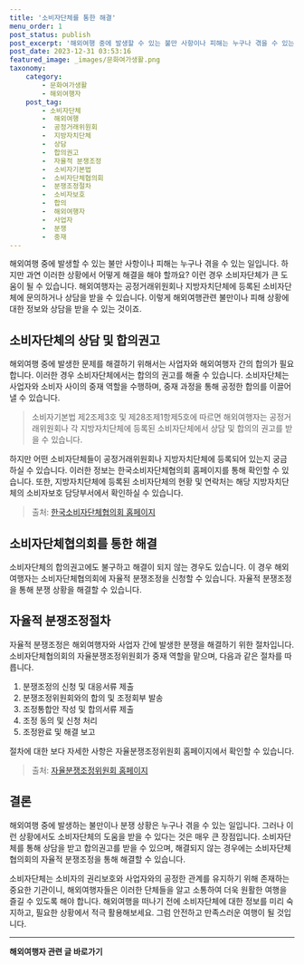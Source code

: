 ```yaml
---
title: '소비자단체를 통한 해결'
menu_order: 1
post_status: publish
post_excerpt: '해외여행 중에 발생할 수 있는 불만 사항이나 피해는 누구나 겪을 수 있는 일입니다. 하지만 과연 이러한 상황에서 어떻게 해결을 해야 할까요  이런 경우 소비자단체가 큰 도움이 될 수 있습니다. 해외여행자는 공정거래위원회나 지방자치단체에 등록된 소비자단체에 문의하거나 상담을 받을 수 있습니다. 이렇게 해외여행관련 불만이나 피해 상황에 대한 정보와 상담을 받을 수 있는 것이죠.'
post_date: 2023-12-31 03:53:16
featured_image: _images/문화여가생활.png
taxonomy:
    category:
        - 문화여가생활
        - 해외여행자
    post_tag:
        - 소비자단체
        -  해외여행
        -  공정거래위원회
        -  지방자치단체
        -  상담
        -  합의권고
        -  자율적 분쟁조정
        -  소비자기본법
        -  소비자단체협의회
        -  분쟁조정절차
        -  소비자보호
        -  합의
        -  해외여행자
        -  사업자
        -  분쟁
        -  중재
---
```


해외여행 중에 발생할 수 있는 불만 사항이나 피해는 누구나 겪을 수 있는 일입니다. 하지만 과연 이러한 상황에서 어떻게 해결을 해야 할까요? 이런 경우 소비자단체가 큰 도움이 될 수 있습니다. 해외여행자는 공정거래위원회나 지방자치단체에 등록된 소비자단체에 문의하거나 상담을 받을 수 있습니다. 이렇게 해외여행관련 불만이나 피해 상황에 대한 정보와 상담을 받을 수 있는 것이죠.

## 소비자단체의 상담 및 합의권고
해외여행 중에 발생한 문제를 해결하기 위해서는 사업자와 해외여행자 간의 합의가 필요합니다. 이러한 경우 소비자단체에서는 합의의 권고를 해줄 수 있습니다. 소비자단체는 사업자와 소비자 사이의 중재 역할을 수행하며, 중재 과정을 통해 공정한 합의를 이끌어낼 수 있습니다.

> 소비자기본법 제2조제3호 및 제28조제1항제5호에 따르면 해외여행자는 공정거래위원회나 각 지방자치단체에 등록된 소비자단체에서 상담 및 합의의 권고를 받을 수 있습니다.

하지만 어떤 소비자단체들이 공정거래위원회나 지방자치단체에 등록되어 있는지 궁금하실 수 있습니다. 이러한 정보는 한국소비자단체협의회 홈페이지를 통해 확인할 수 있습니다. 또한, 지방자치단체에 등록된 소비자단체의 현황 및 연락처는 해당 지방자치단체의 소비자보호 담당부서에서 확인하실 수 있습니다.

> 출처: [한국소비자단체협의회 홈페이지](링크)

## 소비자단체협의회를 통한 해결
소비자단체의 합의권고에도 불구하고 해결이 되지 않는 경우도 있습니다. 이 경우 해외여행자는 소비자단체협의회에 자율적 분쟁조정을 신청할 수 있습니다. 자율적 분쟁조정을 통해 분쟁 상황을 해결할 수 있습니다.

## 자율적 분쟁조정절차
자율적 분쟁조정은 해외여행자와 사업자 간에 발생한 분쟁을 해결하기 위한 절차입니다. 소비자단체협의회의 자율분쟁조정위원회가 중재 역할을 맡으며, 다음과 같은 절차를 따릅니다.

1. 분쟁조정의 신청 및 대응서류 제출
2. 분쟁조정위원회와의 합의 및 조정회부 발송
3. 조정통합안 작성 및 합의서류 제출
4. 조정 동의 및 신청 처리
5. 조정완료 및 해결 보고

절차에 대한 보다 자세한 사항은 자율분쟁조정위원회 홈페이지에서 확인할 수 있습니다.

> 출처: [자율분쟁조정위원회 홈페이지](링크)

## 결론
해외여행 중에 발생하는 불만이나 분쟁 상황은 누구나 겪을 수 있는 일입니다. 그러나 이런 상황에서도 소비자단체의 도움을 받을 수 있다는 것은 매우 큰 장점입니다. 소비자단체를 통해 상담을 받고 합의권고를 받을 수 있으며, 해결되지 않는 경우에는 소비자단체협의회의 자율적 분쟁조정을 통해 해결할 수 있습니다.

소비자단체는 소비자의 권리보호와 사업자와의 공정한 관계를 유지하기 위해 존재하는 중요한 기관이니, 해외여행자들은 이러한 단체들을 알고 소통하여 더욱 원활한 여행을 즐길 수 있도록 해야 합니다. 해외여행을 떠나기 전에 소비자단체에 대한 정보를 미리 숙지하고, 필요한 상황에서 적극 활용해보세요. 그럼 안전하고 만족스러운 여행이 될 것입니다.
<!-- wp:separator -->
<hr class="wp-block-separator has-alpha-channel-opacity"/>
<!-- /wp:separator -->

<!-- wp:group {"backgroundColor":"base","layout":{"type":"constrained"}} -->
<div class="wp-block-group has-base-background-color has-background"><!-- wp:paragraph {"align":"center","fontSize":"medium"} -->
<p class="has-text-align-center has-large-font-size"><strong>해외여행자 관련 글 바로가기</strong></p>
<!-- /wp:paragraph -->


<!-- wp:latest-posts
{"categories":[{"id":14870,"count":19,"description":"","link":"https://uknowlaw.com/category/%ed%95%b4%ec%99%b8%ec%97%ac%ed%96%89%ec%9e%90/","name":"해외여행자","slug":"해외여행자","taxonomy":"category","parent":0,"meta":[],"_links":{"self":[{"href":"https://uknowlaw.com/wp-json/wp/v2/categories/14870"}],"collection":[{"href":"https://uknowlaw.com/wp-json/wp/v2/categories"}],"about":[{"href":"https://uknowlaw.com/wp-json/wp/v2/taxonomies/category"}],"wp:post_type":[{"href":"https://uknowlaw.com/wp-json/wp/v2/posts?categories=14870"}],"curies":[{"name":"wp","href":"https://api.w.org/{rel}","templated":true}]}}],"postsToShow":100,"excerptLength":28,"postLayout":"grid","columns":2,"featuredImageAlign":"left","featuredImageSizeSlug":"large","fontSize":"small"} /--></div>
<!-- /wp:group -->